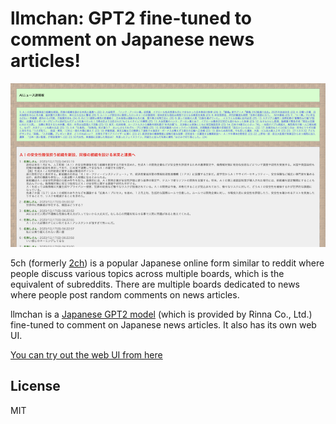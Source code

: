 # llmchan: GPT2 fine-tuned to comment on Japanese news articles!

![a screenshot of llmchan web UI](llmchan_screenshot.png)

5ch (formerly [2ch](https://en.wikipedia.org/wiki/2channel)) is a popular Japanese online form similar to reddit where people discuss various topics across multiple boards, which is the equivalent of subreddits. There are multiple boards dedicated to news where people post random comments on news articles. 

llmchan is a [Japanese GPT2 model](https://huggingface.co/rinna/japanese-gpt-1b) (which is provided by Rinna Co., Ltd.) fine-tuned to comment on Japanese news articles. It also has its own web UI.

[You can try out the web UI from here](http://llmchan.peryaudo.org/)

## License

MIT
